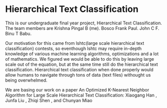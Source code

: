 Hierarchical Text Classification
=============================
This is our undergraduate final year project, Hierarchical Text Classification. The team members are 
Krishna Pingal B (me).
Bosco Frank Paul.
John C F.
Binu T Babu.

Our motivation for this came from lshtc(large scale hierarchical text classification) contests, so eventhough lshtc may require in-depth knowledge of various machine learning algorithms, optimizations and a lot of mathematics. We figured we would be able to do this by leaving large scale out of the equation, but at the same time still do the hierarchical text classification.
Hierarchical text classification when done properly would allow humans to navigate through tons of data (text files) withought us being overwhelmed.

We are basing our work on a paper An Optimized K-Nearest Neighbor Algorithm
for Large Scale Hierarchical Text Classification:
Xiaogang Han , Junfa Liu , Zhiqi Shen , and Chunyan Miao
  
